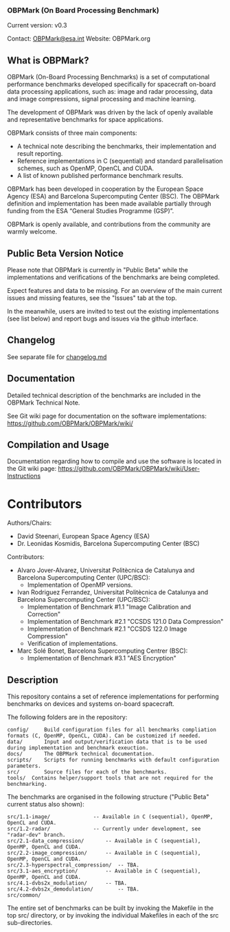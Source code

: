 ### OBPMark (On Board Processing Benchmark)
Current version: v0.3

Contact: OBPMark@esa.int
Website: OBPMark.org

## What is OBPMark?
OBPMark (On-Board Processing Benchmarks) is a set of computational performance benchmarks developed specifically for spacecraft on-board data processing applications, such as: image and radar processing, data and image compressions, signal processing and machine learning.

The development of OBPMark was driven by the lack of openly available and representative benchmarks for space applications.

OBPMark consists of three main components:

- A technical note describing the benchmarks, their implementation and result reporting.
- Reference implementations in C (sequential) and standard parallelisation schemes, such as OpenMP, OpenCL and CUDA.
- A list of known published performance benchmark results.

OBPMark has been developed in cooperation by the European Space Agency (ESA) and Barcelona Supercomputing Center (BSC).
The OBPMark definition and implementation has been made available partially through funding from the ESA “General Studies Programme (GSP)”.

OBPMark is openly available, and contributions from the community are warmly welcome.

## Public Beta Version Notice
Please note that OBPMark is currently in "Public Beta" while the implementations and verifications of the benchmarks are being completed.

Expect features and data to be missing. For an overview of the main current issues and missing features, see the "Issues" tab at the top. 

In the meanwhile, users are invited to test out the existing implementations (see list below) and report bugs and issues via the github interface.

## Changelog
See separate file for [changelog.md](changelog.md)

## Documentation
Detailed technical description of the benchmarks are included in the OBPMark Technical Note. 

See Git wiki page for documentation on the software implementations: https://github.com/OBPMark/OBPMark/wiki/
 
## Compilation and Usage

Documentation regarding how to compile and use the software is located in the Git wiki page: https://github.com/OBPMark/OBPMark/wiki/User-Instructions

# Contributors 
Authors/Chairs:  
- David Steenari, European Space Agency (ESA)  
- Dr. Leonidas Kosmidis, Barcelona Supercomputing Center (BSC)  
  
Contributors:  
- Alvaro Jover-Alvarez, Universitat Politècnica de Catalunya and Barcelona Supercomputing Center (UPC/BSC):
	- Implementation of OpenMP versions. 
- Ivan Rodriguez Ferrandez, Universitat Politècnica de Catalunya and Barcelona Supercomputing Center (UPC/BSC):
	- Implementation of Benchmark #1.1 "Image Calibration and Correction"
	- Implementation of Benchmark #2.1 "CCSDS 121.0 Data Compression"
	- Implementation of Benchmark #2.1 "CCSDS 122.0 Image Compression"
	- Verification of implementations.  
- Marc Solé Bonet, Barcelona Supercomputing Centrer (BSC):
	- Implementation of Benchmark #3.1 "AES Encryption"

## Description
This repository contains a set of reference implementations for performing benchmarks on devices and systems on-board spacecraft. 

The following folders are in the repository: 

	config/ 	Build configuration files for all benchmarks compliation formats (C, OpenMP, OpenCL, CUDA). Can be customized if needed.
	data/		Input and output/verification data that is to be used during implementation and benchmark exeuction.
	docs/		The OBPMark technical documentation.
	scripts/	Scripts for running benchmarks with default configuration parameters.
	src/		Source files for each of the benchmarks. 
	tools/	Contains helper/support tools that are not required for the benchmarking. 

The benchmarks are organised in the following structure ("Public Beta" current status also shown): 

	src/1.1-image/				-- Available in C (sequential), OpenMP, OpenCL and CUDA.
	src/1.2-radar/				-- Currently under development, see "radar-dev" branch.
	src/2.1-data_compression/		-- Available in C (sequential), OpenMP, OpenCL and CUDA.
	src/2.2-image_compression/		-- Available in C (sequential), OpenMP, OpenCL and CUDA.
	src/2.3-hyperspectral_compression/	-- TBA.
	src/3.1-aes_encryption/			-- Available in C (sequential), OpenMP, OpenCL and CUDA.
	src/4.1-dvbs2x_modulation/		-- TBA.
	src/4.2-dvbs2x_demodulation/		-- TBA.
	src/common/

The entire set of benchmarks can be built by invoking the Makefile in the top src/ directory, or by invoking the individual Makefiles in each of the src sub-directories. 

